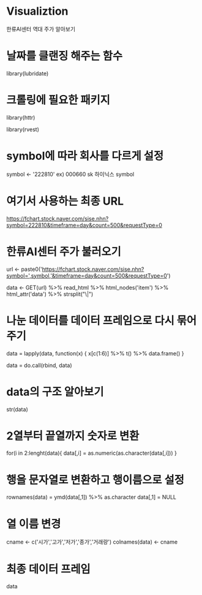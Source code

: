 # Visualiztion 
한류AI센터 역대 주가 알아보기

# 날짜를 클랜징 해주는 함수
library(lubridate) 

# 크롤링에 필요한 패키지
library(httr)

library(rvest)

# symbol에 따라 회사를 다르게 설정
symbol <- '222810' 
ex) 000660 sk 하이닉스 symbol     

# 여기서 사용하는 최종 URL
https://fchart.stock.naver.com/sise.nhn?symbol=222810&timeframe=day&count=500&requestType=0


# 한류AI센터 주가 불러오기
url <- paste0('https://fchart.stock.naver.com/sise.nhn?symbol=',symbol,'&timeframe=day&count=500&requestType=0')


data <- GET(url) %>% 
  read_html %>% 
  html_nodes('item') %>% 
  html_attr('data') %>% 
  strsplit("\\|")

# 나눈 데이터를 데이터 프레임으로 다시 묶어주기
data = lapply(data, function(x) {
  x[c(1:6)] %>% t() %>% data.frame()
}

data = do.call(rbind, data)

# data의 구조 알아보기
str(data)

# 2열부터 끝열까지 숫자로 변환
for(i in 2:lenght(data){
  data[,i] = as.numeric(as.character(data[,i]))
}

# 행을 문자열로 변환하고 행이름으로 설정
rownames(data) = ymd(data[,1]) %>% as.character
data[,1] = NULL

# 열 이름 변경
cname <- c('시가','고가','저가','종가','거래량')
colnames(data) <-  cname

# 최종 데이터 프레임 
data
